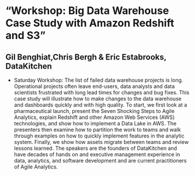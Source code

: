 # “Workshop: Big Data Warehouse Case Study with Amazon Redshift and S3”

## Gil Benghiat,Chris Bergh & Eric Estabrooks, DataKitchen
* Saturday Workshop: The list of failed data warehouse projects is long. Operational projects often leave end-users, data analysts and data scientists frustrated with long lead times for changes and bug fixes. This case study will illustrate how to make changes to the data warehouse and dashboards quickly and with high quality. To start, we first look at a pharmaceutical launch, present the Seven Shocking Steps to Agile Analytics, explain Redshift and other Amazon Web Services (AWS) technologies, and show how to implement a Data Lake in AWS. The presenters then examine how to partition the work to teams and walk through examples on how to quickly implement features in the analytic system. Finally, we show how assets migrate between teams and review lessons learned. The speakers are the founders of DataKitchen and have decades of hands on and executive management experience in data, analytics, and software development and are current practitioners of Agile Analytics.


